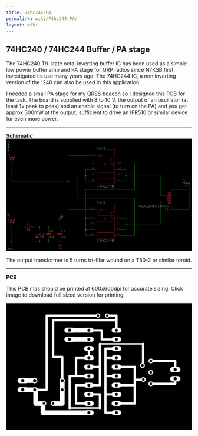 ```yaml
---
title: 74hc244-PA
permalink: wiki/74hc244-PA/
layout: wiki
---
```


74HC240 / 74HC244 Buffer / PA stage
-----------------------------------

The 74HC240 Tri-state octal inverting buffer IC has been used as a
simple low power buffer amp and PA stage for QRP radios since N7KSB
first investigated its use many years ago. The 74HC244 IC, a non
inverting version of the '240 can also be used in this application.

I needed a small PA stage for my [QRSS beacon](/wiki/QRSS_Beacon "wikilink")
so I designed this PCB for the task. The board is supplied with 8 to 10
V, the output of an oscillator (at least 1v peak to peak) and an enable
signal (to turn on the PA) and you get approx 300mW at the output,
sufficient to drive an IFR510 or similar device for even more power.

------------------------------------------------------------------------

**Schematic**
<img src="Sch-small.png" title="fig:Sch-small.png" alt="Sch-small.png" width="800" />

The output transformer is 5 turns tri-filar wound on a T50-2 or similar
toroid.

------------------------------------------------------------------------

**PCB**

This PCB mas should be printed at 600x600dpi for accurate sizing. Click
image to download full sized version for printing.

<img src="74hc244Pcb.png" title="74hc244Pcb.png" alt="74hc244Pcb.png" width="800" />
